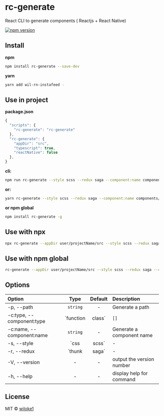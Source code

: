 # rc-generate

React CLI to generate components ( Reactjs + React Native)

[![npm version](https://img.shields.io/npm/v/rc-generate.svg)](https://www.npmjs.com/package/rc-generate)

## Install

**npm**

```bash
npm install rc-generate --save-dev
```

**yarn**

```bash
yarn add wil-rn-instafeed -
```

## Use in project

**package.json**

```js
{
  "scripts": {
    "rc-generate": "rc-generate"
  },
  "rc-generate": {
    "appDir": "src",
    "typescript": true,
    "reactNative": false
  },
}
```

**cli:**

```bash
npm run rc-generate --style scss --redux saga --component:name components/Button --component:type class
```

**or:**

```bash
yarn rc-generate --style scss --redux saga --component:name components/Button --component:type class
```

**or npm global**

```bash
npm install rc-generate -g
```

## Use with npx

```bash
npx rc-generate --appDir user/projectName/src --style scss --redux saga --component:name components/Button
```

## Use with npm global

```bash
rc-generate --appDir user/projectName/src --style scss --redux saga --component:name components/Button
```

## Options

| Option                  | Type                                | Default | Description |
| :---------            | :-------:          | :-----: | :----------- |
| -p, --path   | `string`  | -       | Generate a path  |
| -c:type, --component:type   | `function | class`   | `[]`       | Generate a component type ( example: Button or components/Button) |
| -c:name, --component:name   | `string`  | -       | Generate a component name  |
| -s, --style    | `css | scss`      | -       | Generate a style |
| -r, --redux    | `thunk | saga`      | -       | Generate a redux state management |
| -V, --version    | -      | -       | output the version number |
| -h, --help    | -      | -       | display help for command |

## License

MIT © [wiloke1](https://github.com/wiloke1)
